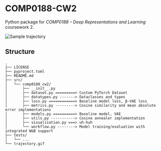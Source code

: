 # COMP0188-CW2

Python package for _COMP0188 – Deep Representations and Learning_ coursework 2.

![Sample trajectory](trajectory.gif)

## Structure

```
.
├── LICENSE
├── pyproject.toml
├── README.md
├── src/
│   └── comp0188_cw2/
│       ├── __init__.py
│       ├── dataset.py =========> Custom PyTorch Dataset
│       ├── datatypes.py -------> Dataclasses and types
│       ├── loss.py ============> Baseline model loss, β-VAE loss
│       ├── metrics.py ---------> Cosine similarity and mean absolute error implementations
│       ├── models.py ==========> Baseline model, VAE
│       ├── utils.py -----------> Cosine annealer implementation
│       ├── visualisation.py ===> uh-huh
│       └── workflow.py --------> Model training/evaluation with integrated W&B support
├── tests/
│   └── ...
└── trajectory.gif
```
